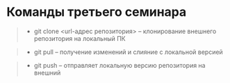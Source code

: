 # Команды третьего семинара

> * git clone <url-адрес репозитория> – клонирование внешнего репозитория на  локальный ПК

> * git pull – получение изменений и слияние с локальной версией

> * git push – отправляет локальную версию репозитория на внешний